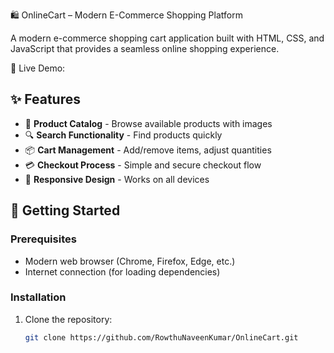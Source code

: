 🛍️ OnlineCart – Modern E-Commerce Shopping Platform

A modern e-commerce shopping cart application built with HTML, CSS, and JavaScript that provides a seamless online shopping experience.

🔗 Live Demo: 

## ✨ Features

- 🛒 **Product Catalog** - Browse available products with images
- 🔍 **Search Functionality** - Find products quickly
- 📦 **Cart Management** - Add/remove items, adjust quantities
- 💳 **Checkout Process** - Simple and secure checkout flow
- 📱 **Responsive Design** - Works on all devices

## 🚀 Getting Started

### Prerequisites
- Modern web browser (Chrome, Firefox, Edge, etc.)
- Internet connection (for loading dependencies)

### Installation
1. Clone the repository:
   ```bash
   git clone https://github.com/RowthuNaveenKumar/OnlineCart.git
